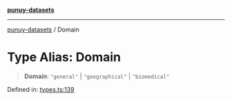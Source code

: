 [**punuy-datasets**](../README.md)

***

[punuy-datasets](../README.md) / Domain

# Type Alias: Domain

> **Domain**: `"general"` \| `"geographical"` \| `"biomedical"`

Defined in: [types.ts:139](https://github.com/andrefs/punuy-datasets/blob/4f4a939211d2cce016e60a187467f8bafbe5c3b7/src/lib/types.ts#L139)
